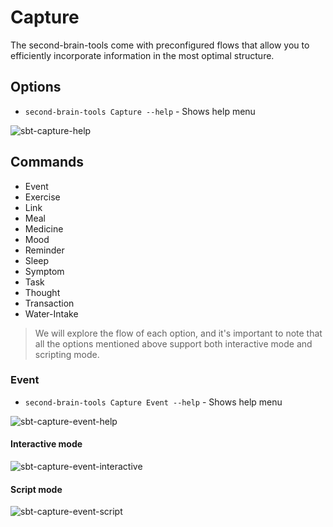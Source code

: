 # Capture

The second-brain-tools come with preconfigured flows that allow you to efficiently incorporate information in the most optimal structure.

## Options

* `second-brain-tools Capture --help` - Shows help menu

![sbt-capture-help](https://github.com/rohanbatrain/Second-Brain-Tools-2022/assets/116573125/bc6d2ae5-496e-47a5-8d1e-1724cf79d8a9)

## Commands 

- Event
- Exercise
- Link
- Meal
- Medicine
- Mood
- Reminder
- Sleep
- Symptom
- Task
- Thought
- Transaction
- Water-Intake

> We will explore the flow of each option, and it's important to note that all the options mentioned above support both interactive mode and scripting mode.


### Event

* `second-brain-tools Capture Event --help` - Shows help menu

![sbt-capture-event-help](https://github.com/rohanbatrain/Second-Brain-Tools-2022/assets/116573125/68f01437-5664-44aa-be1f-97ff9a58c926)

#### Interactive mode

![sbt-capture-event-interactive](https://github.com/rohanbatrain/Second-Brain-Tools-2022/assets/116573125/4ac482fc-6ba0-48c2-a1e6-a0e408a0c765)


#### Script mode

![sbt-capture-event-script](https://github.com/rohanbatrain/Second-Brain-Tools-2022/assets/116573125/5ac516d6-8fdd-4804-858f-cc8eee5fbd67)
